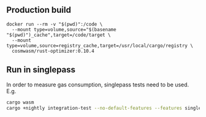 ## Production build

```
docker run --rm -v "$(pwd)":/code \
  --mount type=volume,source="$(basename "$(pwd)")_cache",target=/code/target \
  --mount type=volume,source=registry_cache,target=/usr/local/cargo/registry \
  cosmwasm/rust-optimizer:0.10.4
```

## Run in singlepass

In order to measure gas consumption, singlepass tests need to be used. E.g.

```sh
cargo wasm
cargo +nightly integration-test --no-default-features --features singlepass verify_valid -- --nocapture
```
